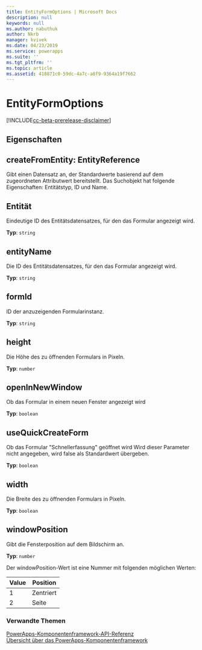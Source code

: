 ```yaml
---
title: EntityFormOptions | Microsoft Docs
description: null
keywords: null
ms.author: nabuthuk
author: Nkrb
manager: kvivek
ms.date: 04/23/2019
ms.service: powerapps
ms.suite: ''
ms.tgt_pltfrm: ''
ms.topic: article
ms.assetid: 418871c0-59dc-4a7c-a8f9-9364a19f7662
---
```

# <a name="entityformoptions"></a>EntityFormOptions

[!INCLUDE[cc-beta-prerelease-disclaimer](../../../includes/cc-beta-prerelease-disclaimer.md)]

## <a name="properties"></a>Eigenschaften

## <a name="createfromentity-entityreference"></a>createFromEntity: EntityReference

Gibt einen Datensatz an, der Standardwerte basierend auf dem zugeordneten Attributwert bereitstellt. Das Suchobjekt hat folgende Eigenschaften: Entitätstyp, ID und Name.

## <a name="entity"></a>Entität

Eindeutige ID des Entitätsdatensatzes, für den das Formular angezeigt wird. 

**Typ**: `string`

## <a name="entityname"></a>entityName

Die ID des Entitätsdatensatzes, für den das Formular angezeigt wird. 

**Typ**: `string`

## <a name="formid"></a>formId

ID der anzuzeigenden Formularinstanz.

**Typ**: `string`

## <a name="height"></a>height

Die Höhe des zu öffnenden Formulars in Pixeln.

**Typ**: `number`

## <a name="openinnewwindow"></a>openInNewWindow

Ob das Formular in einem neuen Fenster angezeigt wird

**Typ**: `boolean`

## <a name="usequickcreateform"></a>useQuickCreateForm

Ob das Formular "Schnellerfassung" geöffnet wird Wird dieser Parameter nicht angegeben, wird false als Standardwert übergeben. 

**Typ**: `boolean`

## <a name="width"></a>width

Die Breite des zu öffnenden Formulars in Pixeln.

**Typ**: `boolean`

## <a name="windowposition"></a>windowPosition

Gibt die Fensterposition auf dem Bildschirm an.

**Typ**: `number`

Der windowPosition-Wert ist eine Nummer mit folgenden möglichen Werten:

|Value|Position|
|---|---|
|1|Zentriert|
|2|Seite|


### <a name="related-topics"></a>Verwandte Themen

[PowerApps-Komponentenframework-API-Referenz](../reference/index.md)<br/>
[Übersicht über das PowerApps-Komponentenframework](../overview.md)